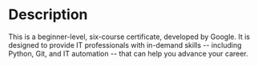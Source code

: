 # Description

This is a beginner-level, six-course certificate, developed by Google. 
It is designed to provide IT professionals with in-demand skills -- including Python, Git, and IT automation -- that can help you advance your career.
